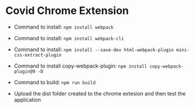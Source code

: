 # Covid Chrome Extension

- Command to install: `npm install webpack`

- Command to install: `npm install webpack-cli`

- Command to install: `npm install --save-dev html-webpack-plugin mini-css-extract-plugin`

- Command to install copy-webpack-plugin: `npm install copy-webpack-plugin@9 -D`

- Command to build: `npm run build`

- Upload the dist folder created to the chrome extesion and then test the application